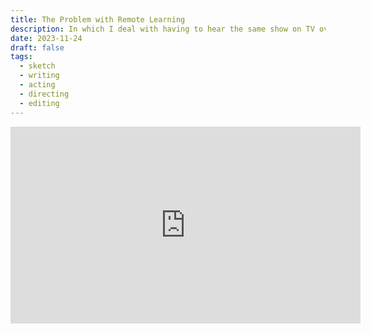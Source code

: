 ```yaml
---
title: The Problem with Remote Learning
description: In which I deal with having to hear the same show on TV over and over again.
date: 2023-11-24
draft: false
tags:
  - sketch
  - writing
  - acting
  - directing
  - editing
---
```


<iframe width="560" height="315" src="https://www.youtube.com/embed/YBl2Huw6jsE?si=fUKDv8HTdcjTllc5" title="YouTube video player" frameborder="0" allow="accelerometer; autoplay; clipboard-write; encrypted-media; gyroscope; picture-in-picture; web-share" allowfullscreen></iframe>
